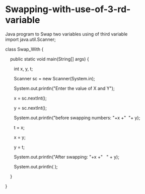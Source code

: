 # Swapping-with-use-of-3-rd-variable
Java program to Swap two variables using of third variable
import java.util.Scanner;  

class Swap_With {  

    public static void main(String[] args) {  

       int x, y, t;   

       Scanner sc = new Scanner(System.in);  

       System.out.println("Enter the value of X and Y");  

       x = sc.nextInt();  

       y = sc.nextInt();  

       System.out.println("before swapping numbers: "+x +"  "+ y);  

       t = x;  

       x = y;  

       y = t;  

       System.out.println("After swapping: "+x +"   " + y);  

       System.out.println( );  

    }    

}  

